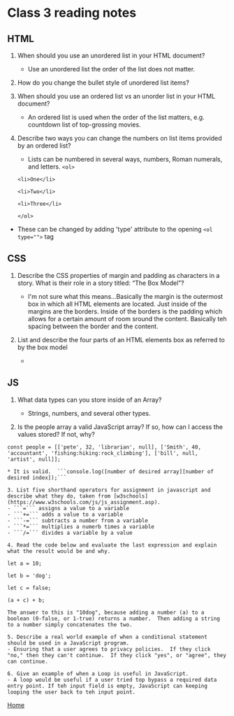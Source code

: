 # Class 3 reading notes

## HTML

1. When should you use an unordered list in your HTML document?
    - Use an unordered list the order of the list does not matter.
2. How do you change the bullet style of unordered list items?
3. When should you use an ordered list vs an unorder list in your HTML document?
    - An ordered list is used when the order of the list matters, e.g. countdown list of top-grossing movies.
4. Describe two ways you can change the numbers on list items provided by an ordered list?

   - Lists can be numbered in several ways, numbers, Roman numerals, and letters.
    ```<ol>```

    ```<li>One</li>```

    ```<li>Two</li>```

    ```<li>Three</li>```

    ```</ol>```  

- These can be changed by adding 'type' attribute to the opening ```<ol type="">``` tag

## CSS

1. Describe the CSS properties of margin and padding as characters in a story. What is their role in a story titled: “The Box Model”?
    - I'm not sure what this means...Basically the margin is the outermost box in which all HTML elements are located.  Just inside of the margins are the borders.  Inside of the borders is the padding which allows for a certain amount of room sround the content.  Basically teh spacing between the border and the content.  

2. List and describe the four parts of an HTML elements box as referred to by the box model

    -

## JS

1. What data types can you store inside of an Array?
    - Strings, numbers, and several other types.

2. Is the people array a valid JavaScript array? If so, how can I access the values stored? If not, why?

 ```const people = [['pete', 32, 'librarian', null], ['Smith', 40, 'accountant', 'fishing:hiking:rock_climbing'], ['bill', null, 'artist', null]];```

    * It is valid.  ```console.log([number of desired array][number of desired index]);```

    3. List five shorthand operators for assignment in javascript and describe what they do, taken from [w3schools](https://www.w3schools.com/js/js_assignment.asp).
    - ```=``` assigns a value to a variable
    - ```+=``` adds a value to a variable
    - ```-=``` subtracts a number from a variable
    - ```*=``` multiplies a numerb times a variable
    - ```/=``` divides a variable by a value

    4. Read the code below and evaluate the last expression and explain what the result would be and why.

 ```let a = 10;```

 ```let b = 'dog';```

 ```let c = false;```

 ```(a + c) + b;```

    The answer to this is "10dog", because adding a number (a) to a boolean (0-false, or 1-true) returns a number.  Then adding a string to a number simply concatenates the two.  

    5. Describe a real world example of when a conditional statement should be used in a JavaScript program.
    - Ensuring that a user agrees to privacy policies.  If they click "no," then they can't continue.  If they click "yes", or "agree", they can continue.  

    6. Give an example of when a Loop is useful in JavaScript.
    - A loop would be useful if a user tried top bypass a required data entry point. If teh input field is empty, JavaScript can keeping looping the user back to teh input point.

[Home](README.md)